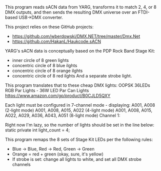 This program reads sACN data from YARG,
transforms it to match 2, 4, or 8 DMX outputs,
and then sends the resulting DMX universe
over an FTDI-based USB->DMX converter.

This project relies on these GitHub projects:
- https://github.com/wberdowski/DMX.NET/tree/master/Dmx.Net
- https://github.com/HakanL/Haukcode.sACN

YARG's sACN data is conceptually based on the PDP Rock Band Stage Kit:
- inner circle of 8 green lights
- concentric circle of 8 blue ilghts
- concentric circle of 8 orange ilghts
- concentric circle of 8 red ilghts
And a separate strobe light.

This program translates that to these cheap DMX lights:
OOPSK 36LEDs RGB Par Lights - 36W LED Par Can Lights
https://www.amazon.com/gp/product/B0CJLD5QXY

Each light must be configured in 7-channel mode - displaying:
A001, A008 (2-light mode)
A001, A008, A015, A022 (4-light mode)
A001, A008, A015, A022, A029, A036, A043, A051 (8-light mode)
Channel 1: 

Right now I'm lazy, so the number of lights should be set in the line below:
  static private int light_count = 4;

This program remaps the 8 sets of Stage Kit LEDs per the following rules:
- Blue -> Blue, Red -> Red, Green -> Green
- Orange = red + green (okay, sure, it's yellow)
- If strobe is set: change all lights to white,
    and set all DMX strobe channels
